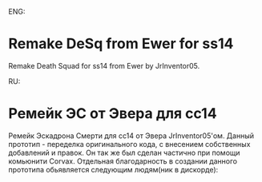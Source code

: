 ENG:

# Remake DeSq from Ewer for ss14
Remake Death Squad for ss14 from Ewer by JrInventor05.

RU:
# Ремейк ЭС от Эвера для сс14
Ремейк Эскадрона Смерти для сс14 от Эвера JrInventor05'ом.
Данный прототип - переделка оригинального кода, с внесением собственных добавлений и правок. Он так же был сделан частично при помощи комьюнити Corvax.
Отдельная благодарность в создании данного прототипа обьявляется следующим людям(ник в дискорде):
